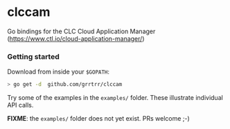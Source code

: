 # clccam

Go bindings for the CLC Cloud Application Manager (https://www.ctl.io/cloud-application-manager/)

### Getting started

Download from inside your `$GOPATH`:
```bash
> go get -d  github.com/grrtrr/clccam
```

Try some of the examples in the `examples/` folder. These illustrate individual API calls.

**FIXME**: the `examples/` folder does not yet exist. PRs welcome ;-)
